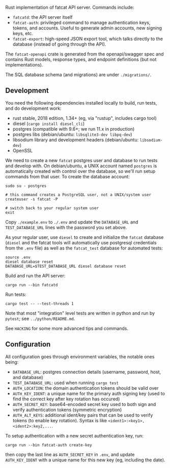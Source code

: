 
Rust implementation of fatcat API server. Commands include:

- `fatcatd`: the API server itself
- `fatcat-auth`: privileged command to manage authentication keys, tokens, and
  accounts. Useful to generate admin accounts, new signing keys, etc.
- `fatcat-export`: high-speed JSON export tool, which talks directly to the
  database (instead of going through the API).

The `fatcat-openapi` crate is generated from the openapi/swagger spec and
contains Rust models, response types, and endpoint definitions (but not
implementations).

The SQL database schema (and migrations) are under `./migrations/`.

## Development

You need the following dependencies installed locally to build, run tests, and
do development work:

- rust stable, 2018 edition, 1.34+ (eg, via "rustup", includes cargo tool)
- diesel (`cargo install diesel_cli`)
- postgres (compatible with 9.6+; we run 11.x in production)
- postgres libs (debian/ubuntu: `libsqlite3-dev libpq-dev`)
- libsodium library and development headers (debian/ubuntu: `libsodium-dev`)
- OpenSSL

We need to create a new `fatcat` postgres user and database to run tests and
develop with. On debian/ubuntu, a UNIX account named `postgres` is
automatically created with control over the database, so we'll run setup
commands from that user. To create the database account:

    sudo su - postgres

    # this command creates a PostgreSQL user, not a UNIX/system user
    createuser -s fatcat -P

    # switch back to your regular system user
    exit

Copy `./example.env` to `./.env` and update the `DATABASE_URL` and
`TEST_DATABASE_URL` lines with the password you set above.

As your regular user, use `diesel` to create and initialize the `fatcat`
database (`diesel` and the fatcat tools will automatically use postgresql
credentials from the `.env` file) as well as the `fatcat_test` database for
automated tests:

    source .env
    diesel database reset
    DATABASE_URL=$TEST_DATABASE_URL diesel database reset

Build and run the API server:

    cargo run --bin fatcatd

Run tests:

    cargo test -- --test-threads 1

Note that most "integration" level tests are written in python and run by
`pytest`; see `../python/README.md`.

See `HACKING` for some more advanced tips and commands.

## Configuration

All configuration goes through environment variables, the notable ones being:

- `DATABASE_URL`: postgres connection details (username, password, host, and database)
- `TEST_DATABASE_URL`: used when running `cargo test`
- `AUTH_LOCATION`: the domain authentication tokens should be valid over
- `AUTH_KEY_IDENT`: a unique name for the primary auth signing key (used to
  find the correct key after key rotation has occured)
- `AUTH_SECRET_KEY`: base64-encoded secret key used to both sign and verify
  authentication tokens (symmetric encryption)
- `AUTH_ALT_KEYS`: additional ident/key pairs that can be used to verify tokens
  (to enable key rotation). Syntax is like `<ident1>:<key1>,<ident2>:key2,...`.

To setup authentication with a new secret authentication key, run:

    cargo run --bin fatcat-auth create-key

then copy the last line as `AUTH_SECRET_KEY` in `.env`, and update
`AUTH_KEY_IDENT` with a unique name for this new key (eg, including the date).
